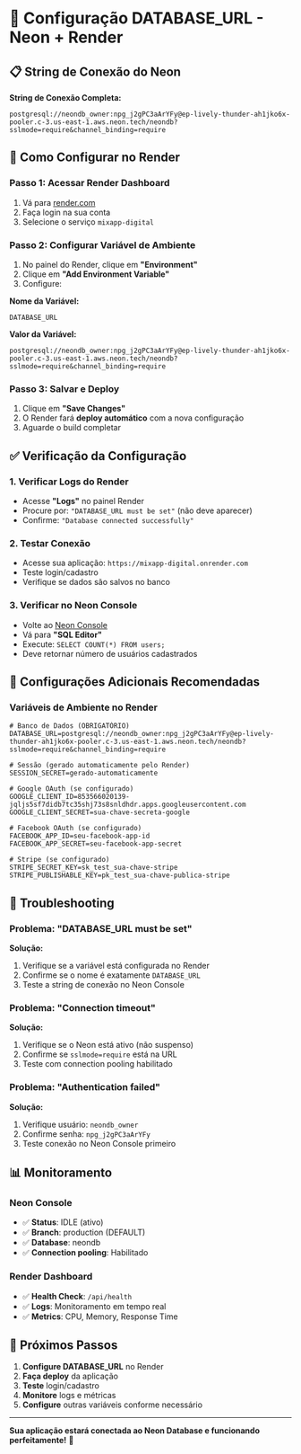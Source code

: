 # 🔗 Configuração DATABASE_URL - Neon + Render

## 📋 String de Conexão do Neon

**String de Conexão Completa:**
```
postgresql://neondb_owner:npg_j2gPC3aArYFy@ep-lively-thunder-ah1jko6x-pooler.c-3.us-east-1.aws.neon.tech/neondb?sslmode=require&channel_binding=require
```

## 🚀 Como Configurar no Render

### Passo 1: Acessar Render Dashboard
1. Vá para [render.com](https://render.com)
2. Faça login na sua conta
3. Selecione o serviço `mixapp-digital`

### Passo 2: Configurar Variável de Ambiente
1. No painel do Render, clique em **"Environment"**
2. Clique em **"Add Environment Variable"**
3. Configure:

**Nome da Variável:**
```
DATABASE_URL
```

**Valor da Variável:**
```
postgresql://neondb_owner:npg_j2gPC3aArYFy@ep-lively-thunder-ah1jko6x-pooler.c-3.us-east-1.aws.neon.tech/neondb?sslmode=require&channel_binding=require
```

### Passo 3: Salvar e Deploy
1. Clique em **"Save Changes"**
2. O Render fará **deploy automático** com a nova configuração
3. Aguarde o build completar

## ✅ Verificação da Configuração

### 1. Verificar Logs do Render
- Acesse **"Logs"** no painel Render
- Procure por: `"DATABASE_URL must be set"` (não deve aparecer)
- Confirme: `"Database connected successfully"`

### 2. Testar Conexão
- Acesse sua aplicação: `https://mixapp-digital.onrender.com`
- Teste login/cadastro
- Verifique se dados são salvos no banco

### 3. Verificar no Neon Console
- Volte ao [Neon Console](https://console.neon.tech)
- Vá para **"SQL Editor"**
- Execute: `SELECT COUNT(*) FROM users;`
- Deve retornar número de usuários cadastrados

## 🔧 Configurações Adicionais Recomendadas

### Variáveis de Ambiente no Render
```env
# Banco de Dados (OBRIGATÓRIO)
DATABASE_URL=postgresql://neondb_owner:npg_j2gPC3aArYFy@ep-lively-thunder-ah1jko6x-pooler.c-3.us-east-1.aws.neon.tech/neondb?sslmode=require&channel_binding=require

# Sessão (gerado automaticamente pelo Render)
SESSION_SECRET=gerado-automaticamente

# Google OAuth (se configurado)
GOOGLE_CLIENT_ID=853566020139-jqljs5sf7didb7tc35shj73s8snldhdr.apps.googleusercontent.com
GOOGLE_CLIENT_SECRET=sua-chave-secreta-google

# Facebook OAuth (se configurado)
FACEBOOK_APP_ID=seu-facebook-app-id
FACEBOOK_APP_SECRET=seu-facebook-app-secret

# Stripe (se configurado)
STRIPE_SECRET_KEY=sk_test_sua-chave-stripe
STRIPE_PUBLISHABLE_KEY=pk_test_sua-chave-publica-stripe
```

## 🚨 Troubleshooting

### Problema: "DATABASE_URL must be set"
**Solução:**
1. Verifique se a variável está configurada no Render
2. Confirme se o nome é exatamente `DATABASE_URL`
3. Teste a string de conexão no Neon Console

### Problema: "Connection timeout"
**Solução:**
1. Verifique se o Neon está ativo (não suspenso)
2. Confirme se `sslmode=require` está na URL
3. Teste com connection pooling habilitado

### Problema: "Authentication failed"
**Solução:**
1. Verifique usuário: `neondb_owner`
2. Confirme senha: `npg_j2gPC3aArYFy`
3. Teste conexão no Neon Console primeiro

## 📊 Monitoramento

### Neon Console
- ✅ **Status**: IDLE (ativo)
- ✅ **Branch**: production (DEFAULT)
- ✅ **Database**: neondb
- ✅ **Connection pooling**: Habilitado

### Render Dashboard
- ✅ **Health Check**: `/api/health`
- ✅ **Logs**: Monitoramento em tempo real
- ✅ **Metrics**: CPU, Memory, Response Time

## 🎉 Próximos Passos

1. **Configure DATABASE_URL** no Render
2. **Faça deploy** da aplicação
3. **Teste** login/cadastro
4. **Monitore** logs e métricas
5. **Configure** outras variáveis conforme necessário

---

**Sua aplicação estará conectada ao Neon Database e funcionando perfeitamente!** 🚀
